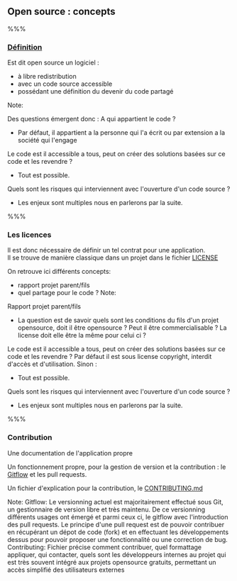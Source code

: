 <!-- .slide: data-background-image="images/literature.svg" data-background-size="750px" class="chapter" -->

## Open source : concepts
%%%

<!-- .slide: data-background-image="images/literature.svg" data-background-size="600px" class="slide" -->

<h3><a href="https://opensource.org/osd" style=color:inherit target=_blank> Définition</a></h3>

Est dit open source un logiciel :
- à libre redistribution <!-- .element: class="fragment" -->
- avec un code source accessible <!-- .element: class="fragment" -->
- possédant une définition du devenir du code partagé <!-- .element: class="fragment" -->



Note:

Des questions émergent donc : 
A qui appartient le code ? 
- Par défaut, il appartient a la personne qui l'a écrit ou par extension a la société qui l'engage 

Le code est il accessible a tous, peut on créer des solutions basées sur ce code et les revendre ? 
- Tout est possible.

Quels sont les risques qui interviennent avec l'ouverture d'un code source ? 
- Les enjeux sont multiples nous en parlerons par la suite.

%%%


<!-- .slide: data-background-image="images/literature.svg" data-background-size="600px" class="slide" -->
### Les licences
Il est donc nécessaire de définir un tel contrat pour une application. <br/> 
Il se trouve de manière classique dans un projet dans le fichier <a href="https://docs.github.com/en/free-pro-team@latest/github/creating-cloning-and-archiving-repositories/licensing-a-repository" target=_blank>LICENSE</a>

On retrouve ici différents concepts: 
- rapport projet parent/fils <!-- .element: class="fragment" -->
- quel partage pour le code ?  <!-- .element: class="fragment" -->
Note:

Rapport projet parent/fils
- La question est de savoir quels sont les conditions du fils d'un projet opensource, doit il être opensource ? Peut il être commercialisable ? La license doit elle être la même pour celui ci ? 

Le code est il accessible a tous, peut on créer des solutions basées sur ce code et les revendre ? 
Par défaut il est sous license copyright, interdit d'accès et d'utilisation.
Sinon : 
- Tout est possible.

Quels sont les risques qui interviennent avec l'ouverture d'un code source ? 
- Les enjeux sont multiples nous en parlerons par la suite.

%%%




<!-- .slide: data-background-image="images/literature.svg" data-background-size="600px" class="slide" -->

### Contribution

Une documentation de l'application propre 

Un fonctionnement propre, pour la gestion de version et la contribution : le <a href="https://www.atlassian.com/git/tutorials/comparing-workflows/gitflow-workflow" target=_blank>Gitflow</a> et les pull requests.

Un fichier d'explication pour la contribution, le <a href="https://gist.github.com/PurpleBooth/b24679402957c63ec426#file-good-contributing-md-template-md" target=_blank>CONTRIBUTING.md</a>


Note:
Gitflow: 
Le versionning actuel est majoritairement effectué sous Git, un gestionnaire de version libre et très maintenu. De ce versionning différents usages ont émergé et parmi ceux ci, le gitflow avec l'introduction des pull requests. Le principe d'une pull request est de pouvoir contribuer en récupérant un dépot de code (fork) et en effectuant les développements dessus pour pouvoir proposer une fonctionnalité ou une correction de bug.
Contributing:
Fichier précise comment contribuer, quel formattage appliquer, qui contacter, quels sont les développeurs internes au projet qui est très souvent intégré aux projets opensource gratuits, permettant un accès simplifié des utilisateurs externes